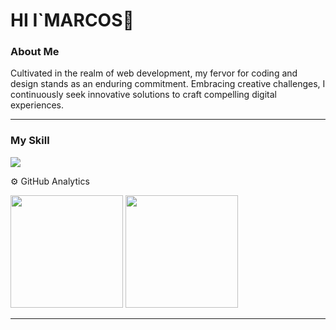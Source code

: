 
<h1>HI I`MARCOS👋</h1>

### About Me
<p>
Cultivated in the realm of web development, my fervor for coding and design stands as an enduring commitment. Embracing creative challenges, I continuously seek innovative solutions to craft compelling digital experiences.
</p>
<hr>

### My Skill
<img src="https://skillicons.dev/icons?i=js,html,css,ts,react,git,)](https://skillicons.dev">

⚙️ GitHub Analytics
<div >
  <img height="180em" src="https://github-readme-stats.vercel.app/api?username=MarcosApodaca&theme=vue-dark&show_icons=true&hide_border=true&count_private=true"/>
  <img height="180em"  src="https://github-readme-stats.vercel.app/api/top-langs/?username=MarcosApodaca&theme=vue-dark&show_icons=true&hide_border=true&layout=compact"/>
</div>
<hr>
